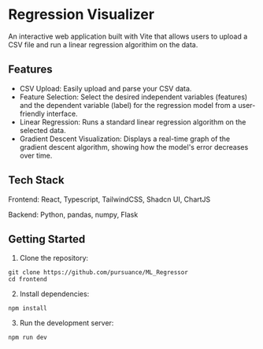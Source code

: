 # Regression Visualizer

An interactive web application built with Vite that allows users to upload a CSV file and run a linear regression algorithim on the data.

## Features
* CSV Upload: Easily upload and parse your CSV data.
* Feature Selection: Select the desired independent variables (features) and the dependent variable (label) for the regression model from a user-friendly interface.
* Linear Regression: Runs a standard linear regression algorithm on the selected data.
* Gradient Descent Visualization: Displays a real-time graph of the gradient descent algorithm, showing how the model's error decreases over time.

## Tech Stack
Frontend: React, Typescript, TailwindCSS, Shadcn UI, ChartJS

Backend: Python, pandas, numpy, Flask

## Getting Started
1. Clone the repository:
```
git clone https://github.com/pursuance/ML_Regressor
cd frontend
```

2. Install dependencies:
```
npm install
```

3. Run the development server:
```
npm run dev
```